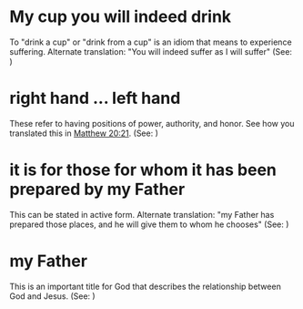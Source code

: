 
# My cup you will indeed drink
To "drink a cup" or "drink from a cup" is an idiom that means to experience suffering. Alternate translation: "You will indeed suffer as I will suffer" (See: )

# right hand ... left hand
These refer to having positions of power, authority, and honor. See how you translated this in [Matthew 20:21](../20/21.md). (See: )

# it is for those for whom it has been prepared by my Father
This can be stated in active form. Alternate translation: "my Father has prepared those places, and he will give them to whom he chooses" (See: )

# my Father
This is an important title for God that describes the relationship between God and Jesus. (See: )